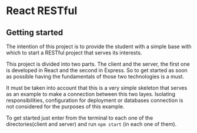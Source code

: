 # React RESTful

## Getting started

The intention of this project is to provide the student with a simple base with which to start a RESTful project that serves its interests. 

This project is divided into two parts. The client and the server, the first one is developed in React and the second in Express. So to get started as soon as possible having the fundamentals of those two technologies is a must.

It must be taken into account that this is a very simple skeleton that serves as an example to make a connection between this two layes. Isolating responsibilities, configuration for deployment or databases connection is not considered for the purposes of this example.

To get started just enter from the terminal to each one of the directories(client and server) and run `npm start` (in each one of them).
